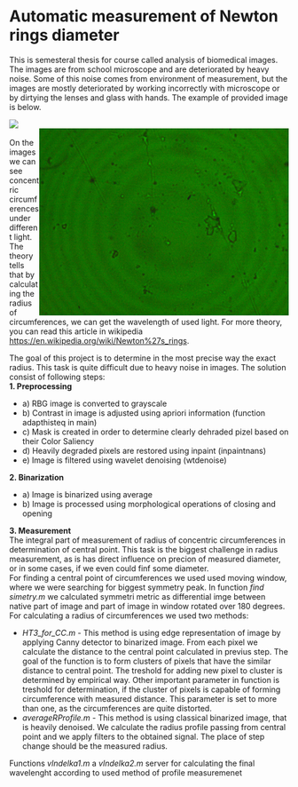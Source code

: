 # Automatic measurement of Newton rings diameter
This is semesteral thesis for course  called analysis of biomedical images. The images are from school microscope and are deteriorated by heavy noise. Some of this noise comes from environment of measurement, but the images are mostly deteriorated by working incorrectly with microscope or by dirtying the lenses and glass with hands.
The example of provided image is below.<br>

<p float="left">
<img src="https://github.com/koles289/Newton_rings/blob/master/blue_4x_2.png" width="450" align="left" > <img src="https://github.com/koles289/Newton_rings/blob/master/green_10x_3.png" width="450" align="right" >
</p>


<br>On the images we can see concentric circumferences under different light. The theory tells that by calculating the radius of circumferences, we can get the wavelength of used light. For more theory, you can read this article in wikipedia https://en.wikipedia.org/wiki/Newton%27s_rings.

The goal of this project is to determine in the most precise way the exact radius. This task is quite difficult due to heavy noise in images. The solution consist of following steps:<br>
  <b>1. Preprocessing</b>
  <ul>
  <li>a) RBG image is converted to grayscale
  <li>b) Contrast in image is adjusted using apriori information (function adapthisteq in main)
  <li>c) Mask is created in order to determine clearly dehraded pizel based on their Color Saliency
  <li>d) Heavily degraded pixels are restored using inpaint (inpaintnans)
  <li>e) Image is filtered using wavelet denoising (wtdenoise)
  </ul>
<b>2. Binarization</b>
    <ul>
  <li>a) Image is binarized using average
  <li>b) Image is processed using morphological operations of closing and opening
    </ul>
<b>3. Measurement </b> <br>
The integral part of measurement of radius of concentric circumferences in determination of central point. This task is the biggest challenge in radius measurement, as is has direct influence on precion of measured diameter, or in some cases, if we even could finf some diameter. <br>
For finding a central point of circumferences we used used moving window, where we were searching for biggest symmetry peak. In function <i>find simetry.m</i> we calculated symmetri metric as differential imge between native part of image and part of image in window rotated over 180 degrees. <br>
For calculating a radius of circumferences we used two methods: <br>
<ul>
<li> <i>HT3_for_CC.m </i> - This method is using edge representation of image by applying Canny detector to binarized image. From each pixel we calculate the distance to the central point calculated in previus step. The goal of the function is to form clusters of pixels that have the similar distance to central point. The treshold for adding new pixel to cluster is determined by empirical way. Other important parameter in function is treshold for determination, if the cluster of pixels is capable of forming circumference with measured distance. This parameter is set to more than one, as the circumferences are quite distorted.</li>
<li> <i>averageRProfile.m </i> - This method is using classical binarized image, that is heavily denoised. We calculate the radius profile passing from central point and we apply filters to the obtained signal. The place of step change should be the measured radius.</li>
  </ul>
Functions   <i>vlndelka1.m</i> a <i>vlndelka2.m</i> server for calculating the final wavelenght according to used method of profile measuremenet
